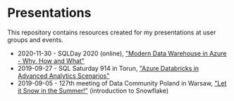 # Presentations
This repository contains resources created for my presentations at user groups and events.

* 2020-11-30 - SQLDay 2020 (online), ["Modern Data Warehouse in Azure - Why, How and What"](https://github.com/pawelpo/presentations/tree/master/20201130%20SQLDay%20MDW%20in%20Azure)
* 2019-09-27 - SQL Saturday 914 in Torun, ["Azure Databricks in Advanced Analytics Scenarios"](https://github.com/pawelpo/presentations/tree/master/20190927%20SQLSat914%20Databricks)
* 2019-09-05 - 127th meeting of Data Community Poland in Warsaw, ["Let it Snow in the Summer!"](https://github.com/pawelpo/presentations/tree/master/20190905%20DCPL%20Snowflake) (introduction to Snowflake)
